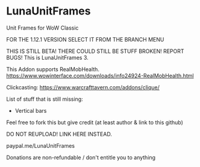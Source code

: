 # LunaUnitFrames
Unit Frames for WoW Classic

FOR THE 1.12.1 VERSION SELECT IT FROM THE BRANCH MENU

THIS IS STILL BETA! THERE COULD STILL BE STUFF BROKEN! REPORT BUGS!
This is LunaUnitFrames 3.

This Addon supports RealMobHealth.
https://www.wowinterface.com/downloads/info24924-RealMobHealth.html

Clickcasting:
https://www.warcrafttavern.com/addons/clique/

List of stuff that is still missing:
- Vertical bars

Feel free to fork this but give credit (at least author & link to this github)

DO NOT REUPLOAD! LINK HERE INSTEAD.


paypal.me/LunaUnitFrames

Donations are non-refundable / don't entitle you to anything